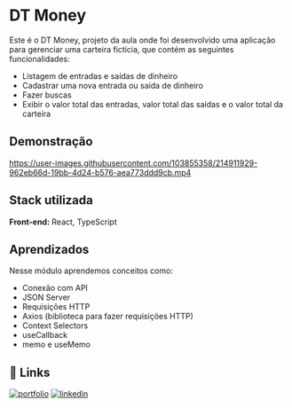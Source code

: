 # DT Money

Este é o DT Money, projeto da aula onde foi desenvolvido uma aplicação para gerenciar uma carteira fictícia, que contém as seguintes funcionalidades:

- Listagem de entradas e saídas de dinheiro
- Cadastrar uma nova entrada ou saída de dinheiro
- Fazer buscas
- Exibir o valor total das entradas, valor total das saídas e o valor total da carteira

## Demonstração

https://user-images.githubusercontent.com/103855358/214911929-962eb66d-19bb-4d24-b576-aea773ddd9cb.mp4

## Stack utilizada

**Front-end:** React, TypeScript

## Aprendizados

Nesse módulo aprendemos conceitos como:

- Conexão com API
- JSON Server
- Requisições HTTP
- Axios (biblioteca para fazer requisições HTTP)
- Context Selectors
- useCallback
- memo e useMemo

## 🔗 Links

[![portfolio](https://img.shields.io/badge/my_portfolio-000?style=for-the-badge&logo=ko-fi&logoColor=white)](https://felipepeduardo.github.io/Portfolio/)
[![linkedin](https://img.shields.io/badge/linkedin-0A66C2?style=for-the-badge&logo=linkedin&logoColor=white)](https://www.linkedin.com/in/felipepereiraeduardo/)
